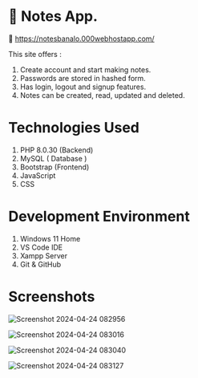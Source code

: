 # 📒 Notes App.
🔗 https://notesbanalo.000webhostapp.com/

This site offers :
1. Create account and start making notes.
2. Passwords are stored in hashed form.
3. Has login, logout and signup features.
4. Notes can be created, read, updated and deleted.

# Technologies Used
1. PHP 8.0.30 (Backend)
2. MySQL ( Database )
3. Bootstrap (Frontend)
4. JavaScript
5. CSS

# Development Environment
1. Windows 11 Home
2. VS Code IDE
3. Xampp Server
4. Git & GitHub


# Screenshots
![Screenshot 2024-04-24 082956](https://github.com/Sandipv2/notesapp/assets/133853703/4c7b78e0-cb6d-4239-830b-9d70b8c78736)

![Screenshot 2024-04-24 083016](https://github.com/Sandipv2/notesapp/assets/133853703/d56d82f9-1f62-432a-b1af-6dd4f80315a5)

![Screenshot 2024-04-24 083040](https://github.com/Sandipv2/notesapp/assets/133853703/ccad98d9-995e-4f0d-bbbc-b7712570565e)

![Screenshot 2024-04-24 083127](https://github.com/Sandipv2/notesapp/assets/133853703/28b38078-ed65-4120-b689-7fab1282600c)
